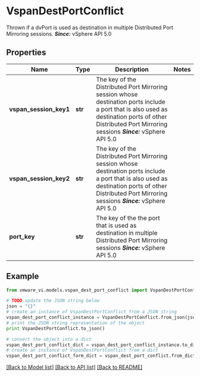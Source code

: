 # VspanDestPortConflict

Thrown if a dvPort is used as destination in multiple Distributed Port Mirroring sessions.  ***Since:*** vSphere API 5.0 

## Properties
Name | Type | Description | Notes
------------ | ------------- | ------------- | -------------
**vspan_session_key1** | **str** | The key of the Distributed Port Mirroring session whose destination ports include a port that is also used as destination ports of other Distributed Port Mirroring sessions  ***Since:*** vSphere API 5.0  | 
**vspan_session_key2** | **str** | The key of the Distributed Port Mirroring session whose destination ports include a port that is also used as destination ports of other Distributed Port Mirroring sessions  ***Since:*** vSphere API 5.0  | 
**port_key** | **str** | The key of the the port that is used as destination in multiple Distributed Port Mirroring sessions  ***Since:*** vSphere API 5.0  | 

## Example

```python
from vmware_vi.models.vspan_dest_port_conflict import VspanDestPortConflict

# TODO update the JSON string below
json = "{}"
# create an instance of VspanDestPortConflict from a JSON string
vspan_dest_port_conflict_instance = VspanDestPortConflict.from_json(json)
# print the JSON string representation of the object
print VspanDestPortConflict.to_json()

# convert the object into a dict
vspan_dest_port_conflict_dict = vspan_dest_port_conflict_instance.to_dict()
# create an instance of VspanDestPortConflict from a dict
vspan_dest_port_conflict_form_dict = vspan_dest_port_conflict.from_dict(vspan_dest_port_conflict_dict)
```
[[Back to Model list]](../README.md#documentation-for-models) [[Back to API list]](../README.md#documentation-for-api-endpoints) [[Back to README]](../README.md)


